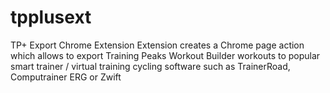 # tpplusext
TP+ Export Chrome Extension
Extension creates a Chrome page action which allows to export Training Peaks Workout Builder workouts to popular 
smart trainer / virtual training cycling software such as TrainerRoad, Computrainer ERG or Zwift
